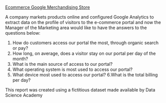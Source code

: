<p data-sourcepos="9:1-9:189" dir="auto"><a href="https://app.powerbi.com/view?r=eyJrIjoiYjBiM2VjNWItYWRiYi00NzQ5LTgzMDQtMzc1OGE4NTRmNjIwIiwidCI6IjM1ODAxOWMyLWZmMWQtNGRlOC04MDBlLTk2YTRkMzgwNzMwYyIsImMiOjl9" rel="nofollow">Ecommerce Google Merchandising Store</a></p>


A company markets products online and configured Google Analytics to extract data on the profile of visitors to the e-commerce portal and now the Manager of the Marketing area would like to have the answers to the questions below:

1. How do customers access our portal the most, through organic search or pay? 
2. How long, on average, does a visitor stay on our portal per day of the month? 
3. What is the main source of access to our portal? 
4. What operating system is most used to access our portal? 
5. What device most used to access our portal? 6.What is the total billing per day?










This report was created using a fictitious dataset made available by Data Science Academy
